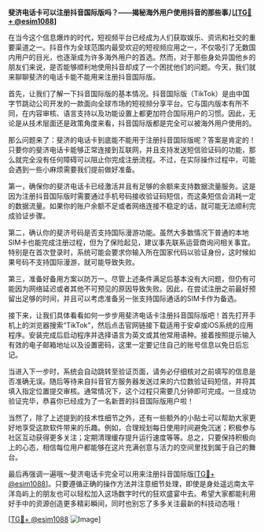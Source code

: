 **斐济电话卡可以注册抖音国际版吗？——揭秘海外用户使用抖音的那些事儿[[TG💪+ @esim1088](https://t.me/s/esim1088)]**

在当今这个信息爆炸的时代，短视频平台已经成为人们获取娱乐、资讯和社交的重要渠道之一。抖音作为全球范围内最受欢迎的短视频应用之一，不仅吸引了无数国内用户的目光，也逐渐成为许多海外用户的首选。然而，对于那些身处异国他乡的朋友们来说，是否能够顺利地使用抖音却成了一个困扰他们的问题。今天，我们就来聊聊斐济的电话卡能不能用来注册抖音国际版。

首先，让我们了解一下抖音国际版的基本情况。抖音国际版（TikTok）是由中国字节跳动公司开发的一款面向全球市场的短视频分享平台。它与国内版本有所不同，在内容审核、语言支持以及功能设置上都更加符合国际用户的习惯。因此，无论是从技术层面还是政策角度来看，抖音国际版都是完全可以被海外用户使用的。

那么问题来了：斐济的电话卡到底能不能用于注册抖音国际版呢？答案是肯定的！只要你的斐济电话卡能够正常连接到互联网，并且支持发送短信验证码的功能，那么就完全没有任何障碍可以阻止你完成注册流程。不过，在实际操作过程中，可能会遇到一些小麻烦需要我们提前做好准备。

第一，确保你的斐济电话卡已经激活并且有足够的余额来支持数据流量服务。这是因为注册抖音国际版时需要通过手机号码接收验证码短信，而这条短信会消耗一定的数据流量。如果你的账户余额不足或者网络连接不稳定的话，就可能无法顺利完成验证步骤。

第二，确认你的斐济号码是否支持国际漫游功能。虽然大多数情况下普通的本地SIM卡也能完成注册过程，但为了保险起见，建议事先联系运营商询问相关事宜。特别是在首次登录时，系统可能会要求你输入所在国家代码以验证身份，这时候如果号码不支持国际漫游，就可能导致失败。

第三，准备好备用方案以防万一。尽管上述条件满足后基本没有大问题，但仍有可能因为网络延迟或者其他不可预见的原因导致失败。因此，在尝试注册之前最好预留出足够的时间，并且可以考虑准备另一张支持国际通话的SIM卡作为备选。

接下来，让我们具体看看如何一步步用斐济电话卡注册抖音国际版吧！首先打开手机上的浏览器搜索“TikTok”，然后点击官网链接下载适用于安卓或iOS系统的应用程序。安装完成后启动程序并选择语言为英文或其他常用语种。接着按照提示输入有效的电子邮箱地址以及设置密码，这里一定要记住自己的账号信息以免日后忘记。

当进入下一步时，系统会自动跳转至验证页面，请务必仔细核对之前填写的信息是否准确无误。随后等待来自抖音官方服务器发送过来的六位数验证码短信，并将其填入指定位置提交审核。通常情况下，这个过程只需要几分钟即可完成。一旦成功验证完毕，恭喜你已经成为了一名新晋的抖音国际版用户啦！

当然了，除了上述提到的技术性细节之外，还有一些额外的小贴士可以帮助大家更好地享受这款软件带来的乐趣。例如，合理规划每日使用时间避免沉迷；积极参与社区互动获得更多关注；定期清理缓存提升运行速度等等。总之，只要保持积极向上的心态，相信每位用户都能够在这片充满创意与活力的空间里找到属于自己的舞台。

最后再强调一遍哦～斐济电话卡完全可以用来注册抖音国际版[[TG💪+ @esim1088](https://t.me/s/esim1088)]。只要遵循正确的操作方法并注意细节处理，即使是身处遥远南太平洋岛屿上的朋友也可以轻松加入这场数字时代的狂欢盛宴中去。希望大家都能利用好手中的资源创造更多精彩瞬间，同时也别忘了多多关注最新的科技动态哦！

[[TG💪+ @esim1088](https://t.me/s/esim1088) ![Image](https://i.postimg.cc/4NQfJmqS/Snipaste-2025-05-13-00-14-12.png)]